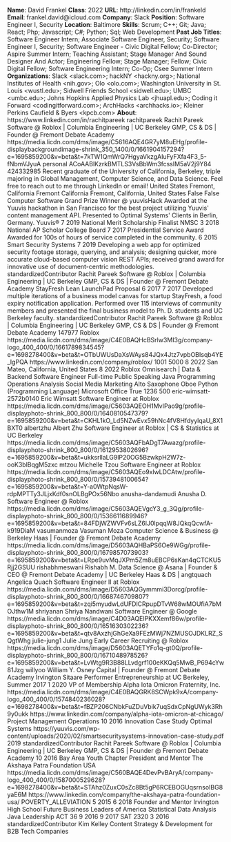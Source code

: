 **Name**: David Frankel
**Class**: 2022
**URL**: http://linkedin\.com/in/frankeld
**Email**: frankel\.david@icloud\.com
**Company**: Slack
**Position**: Software Engineer I, Security
**Location**: Baltimore
**Skills**: Scrum; C\+\+; Git; Java; React; Php; Javascript; C\#; Python; Sql; Web Development
**Past Job Titles**: Software Engineer Intern; Associate Software Engineer, Security; Software Engineer I, Security; Software Engineer \- Civic Digital Fellow; Co\-Director; Aspire Summer Intern; Teaching Assistant; Stage Manager And Sound Designer And Actor; Engineering Fellow; Stage Manager; Fellow; Civic Digital Fellow; Software Engineering Intern; Co\-Op; Csee Summer Intern
**Organizations**: Slack <slack\.com>; hackNY <hackny\.org>; National Institutes of Health <nih\.gov>; Olo <olo\.com>; Washington University in St\. Louis <wustl\.edu>; Sidwell Friends School <sidwell\.edu>; UMBC <umbc\.edu>; Johns Hopkins Applied Physics Lab <jhuapl\.edu>; Coding it Forward <codingitforward\.com>; ArchHacks <archhacks\.io>; Kleiner Perkins Caufield & Byers <kpcb\.com>
**About**: https://www\.linkedin\.com/in/rachitpareek rachitpareek Rachit Pareek Software @ Roblox | Columbia Engineering | UC Berkeley GMP, CS & DS | Founder @ Fremont Debate Academy https://media\.licdn\.com/dms/image/C5616AQE4GR7yM8uEHg/profile\-displaybackgroundimage\-shrink\_350\_1400/0/1661904157294?e=1695859200&v=beta&t=7kTW1QmWrQ7HgyaVkzgAIuFyFXfa4F3\_5\-fNbmVJyuA personal ACoAABlKzrkBMTLS3VsBbWm3fcssIM5aV2j9Y84 424332985 Recent graduate of the University of California, Berkeley, triple majoring in Global Management, Computer Science, and Data Science\.   Feel free to reach out to me through LinkedIn or email\! United States Fremont, California Fremont California Fremont, California, United States False False Computer Software Grand Prize Winner @ yuuvisHack Awarded at the Yuuvis hackathon in San Francisco for the best project utilizing Yuuvis' content management API\. Presented to Optimal Systems' Clients in Berlin, Germany\.  Yuuvis® 7 2019 National Merit Scholarship Finalist NMSC 3 2018 National AP Scholar College Board 7 2017 Presidential Service Award Awarded for 100s of hours of service completed in the community\. 6 2015 Smart Security Systems 7 2019 Developing a web app for optimized security footage storage, querying, and analysis; designing quicker, more accurate cloud\-based computer vision REST APIs; received grand award for innovative use of document\-centric methodologies\. standardizedContributor Rachit Pareek Software @ Roblox | Columbia Engineering | UC Berkeley GMP, CS & DS | Founder @ Fremont Debate Academy StayFresh Lean LaunchPad Proposal 6 2017 7 2017 Developed multiple iterations of a business model canvas for startup StayFresh,  a food expiry notification application\. Performed over 115 interviews of community members and presented the final business model to Ph\. D\. students and UC Berkeley faculty\. standardizedContributor Rachit Pareek Software @ Roblox | Columbia Engineering | UC Berkeley GMP, CS & DS | Founder @ Fremont Debate Academy 147977 Roblox https://media\.licdn\.com/dms/image/C4E0BAQHcBSrlw3MI3g/company\-logo\_400\_400/0/1661789834545?e=1698278400&v=beta&t=OTbUWUsDaXsWAys84JQx4Jtz7vpbOBIsqb4YE\_IgPQA https://www\.linkedin\.com/company/roblox/ 1001 5000 8 2022 San Mateo, California, United States 8 2022 Roblox Omnisearch | Data & Backend Software Engineer Full\-time Public Speaking Java Programming Operations Analysis Social Media Marketing Alto Saxophone Oboe Python \(Programming Language\) Microsoft Office True 1236 500 eric\-wimsatt\-2572b0140 Eric Wimsatt Software Engineer at Roblox https://media\.licdn\.com/dms/image/C5603AQEOH1MvIPao9g/profile\-displayphoto\-shrink\_800\_800/0/1640810547379?e=1695859200&v=beta&t=CKHL1kO\_Ld5NZwEvx59hNc4fV8HfdyylqaU\_8X1BXT0 albertzhu Albert  Zhu Software Engineer at Roblox | CS & Statistics at UC Berkeley https://media\.licdn\.com/dms/image/C5603AQFbADgT7Awazg/profile\-displayphoto\-shrink\_800\_800/0/1612953802696?e=1695859200&v=beta&t=ukksrllaLG9lP20OG5BzwkpH2W7z\-ooK3blBqgM5zxc mtzou Michelle Tzou Software Engineer at Roblox https://media\.licdn\.com/dms/image/C5603AQEo9xlwLDCAtw/profile\-displayphoto\-shrink\_800\_800/0/1573948100654?e=1695859200&v=beta&t=Y\-a0WtpNqsW\-rdpMPTTy3JLjxKdf0snOLBgPOx56Nbo anusha\-dandamudi Anusha D\. Software Engineer @ Roblox https://media\.licdn\.com/dms/image/C5603AQEVgcY3\_g\_3Qg/profile\-displayphoto\-shrink\_800\_800/0/1536611689946?e=1695859200&v=beta&t=84FDjWZWVFv6sLZ6lJ0lpqqW8JQkqQcwfA\-k919DiaM vasumanmoza Vasuman Moza Computer Science & Business @ Berkeley Haas | Founder @ Fremont Debate Academy https://media\.licdn\.com/dms/image/D5603AQHBaPS6Oe9WGg/profile\-displayphoto\-shrink\_800\_800/0/1679857073903?e=1695859200&v=beta&t=LRpe9uvMqJXPm5Zm8uEBCP6sKan4qCTCKU5Rjj2GSUU rishabhmeswani Rishabh M\. Data Science @ Asana | Founder & CEO @ Fremont Debate Academy | UC Berkeley Haas & DS | angtquach Angelica Quach Software Engineer II at Roblox https://media\.licdn\.com/dms/image/D5603AQGymmmi3Dorcg/profile\-displayphoto\-shrink\_800\_800/0/1668746709807?e=1695859200&v=beta&t=zqi5myudwLdUFDlCRpupDTvW68wMOUfiA7bMOJthw1M shriyanan Shriya Nandwani Software Engineer @ Google https://media\.licdn\.com/dms/image/C4D03AQEIPKXXemf86w/profile\-displayphoto\-shrink\_800\_800/0/1651630302236?e=1695859200&v=beta&t=qtv8AxzhjGhGeXa9FEzMWj7NZMUSOJDKLRZ\_SQgtWhg julie\-jung1 Julie Jung Early Career Recruiting @ Roblox https://media\.licdn\.com/dms/image/D5603AQETYFo1q\-gt0Q/profile\-displayphoto\-shrink\_800\_800/0/1671048978526?e=1695859200&v=beta&t=LvWtg9R3B88LLvdgrf100eKKQq5MwB\_P694cYw81Jzg willyoo William Y\. Osney Capital | Founder @ Fremont Debate Academy Irvington Sitaare Performer Entrepreneurship at UC Berkeley, Summer 2017 1 2020 VP of Membership Alpha Iota Omicron Fraternity, Inc\.  https://media\.licdn\.com/dms/image/C4E0BAQGRK8SCWpk9xA/company\-logo\_400\_400/0/1574840236028?e=1698278400&v=beta&t=fBZP206CNbkFuZDuVbik7uqSdxCpNgUWyk3Rh9y0ukk https://www\.linkedin\.com/company/alpha\-iota\-omicron\-at\-chicago/ Project Management Operations 10 2016 Innovation Case Study Optimal Systems https://yuuvis\.com/wp\-content/uploads/2020/02/smartsecuritysystems\-innovation\-case\-study\.pdf 2019 standardizedContributor Rachit Pareek Software @ Roblox | Columbia Engineering | UC Berkeley GMP, CS & DS | Founder @ Fremont Debate Academy 10 2016 Bay Area Youth Chapter President and Mentor The Akshaya Patra Foundation USA https://media\.licdn\.com/dms/image/C560BAQE4DevPvBAryA/company\-logo\_400\_400/0/1587000529628?e=1698278400&v=beta&t=STAhz0ZuxC0sZc8Bt5gP6RCEBOGUqsrnsoIBG8yaE6M https://www\.linkedin\.com/company/the\-akshaya\-patra\-foundation\-usa/ POVERTY\_ALLEVIATION 5 2015 6 2018 Founder and Mentor Irvington High School Future Business Leaders of America Statistical Data Analysis Java Leadership ACT 36 9 2016 9 2017 SAT 2320 3 2016 standardizedContributor Kim Kelley Content Strategy & Development for B2B Tech Companies
